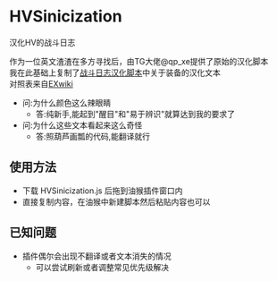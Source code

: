 # HVSinicization
汉化HV的战斗日志

作为一位英文渣渣在多方寻找后，由TG大佬@qp_xe提供了原始的汉化脚本
<br>我在此基础上复制了[战斗日志汉化脚本](https://sleazyfork.org/zh-CN/scripts/404119-hv-%E7%89%A9%E5%93%81%E8%A3%85%E5%A4%87%E6%B1%89%E5%8C%96/code)中关于装备的汉化文本
<br>对照表来自[EXwiki](https://ehwiki.org/wiki/Main_Page)

- 问:为什么颜色这么辣眼睛
  - 答:纯新手,能起到"醒目"和"易于辨识"就算达到我的要求了
- 问:为什么这些文本看起来这么奇怪
  - 答:照葫芦画瓢的代码,能翻译就行
## 使用方法
 - 下载 HVSinicization.js 后拖到油猴插件窗口内
 - 直接复制内容，在油猴中新建脚本然后粘贴内容也可以

## 已知问题
 - 插件偶尔会出现不翻译或者文本消失的情况
   - 可以尝试刷新或者调整常见优先级解决

